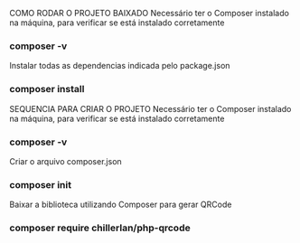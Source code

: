 COMO RODAR O PROJETO BAIXADO
Necessário ter o Composer instalado na máquina, para verificar se está instalado corretamente
### composer -v

Instalar todas as dependencias indicada pelo package.json
### composer install


SEQUENCIA PARA CRIAR O PROJETO
Necessário ter o Composer instalado na máquina, para verificar se está instalado corretamente
### composer -v

Criar o arquivo composer.json
### composer init

Baixar a biblioteca utilizando Composer para gerar QRCode 
### composer require chillerlan/php-qrcode

